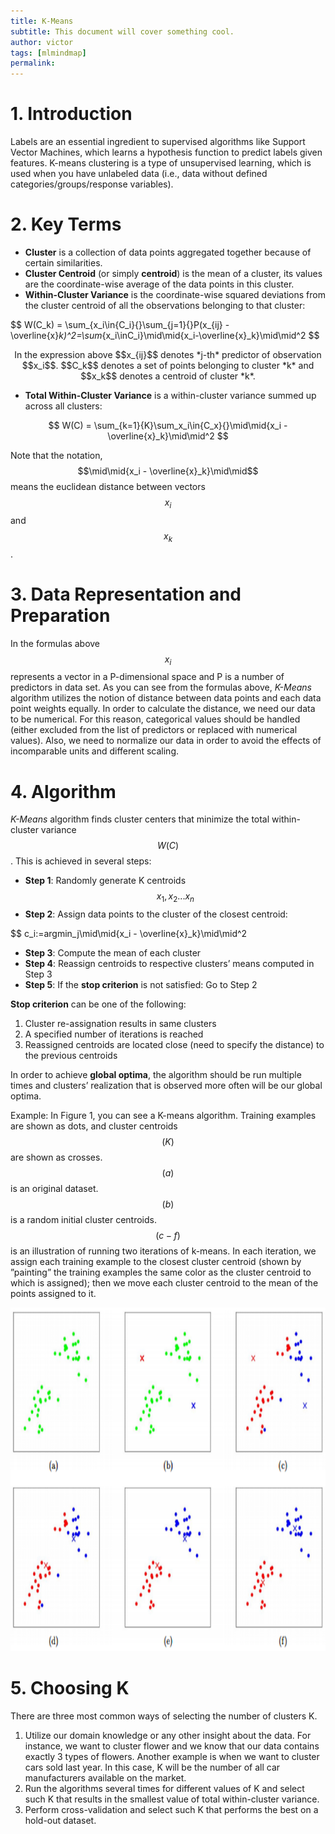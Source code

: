 ```yaml
---
title: K-Means
subtitle: This document will cover something cool.
author: victor
tags: [mlmindmap]
permalink:
---
```


# 1.   Introduction 
Labels are an essential ingredient to supervised algorithms like Support Vector Machines, which learns a hypothesis function to predict labels given features. K-means clustering is a type of unsupervised learning, which is used when you have unlabeled data (i.e., data without defined categories/groups/response variables).


# 2.   Key Terms 
- **Cluster** is a collection of data points aggregated together because of certain similarities.
- **Cluster Centroid** (or simply **centroid**) is the mean of a cluster, its values are the coordinate-wise average of the data points in this cluster.
- **Within-Cluster Variance** is the coordinate-wise squared deviations from the cluster centroid of all the observations belonging to that cluster:

$$
W(C_k) = \sum_{x_i\in{C_i}{}\sum_{j=1}{}P(x_{ij} - \overline{x}_k)^2=\sum_{x_i\inC_i}\mid\mid{x_i-\overline{x}_k}\mid\mid^2
$$

<p align="center">
In the expression above $$x_{ij}$$ denotes *j-th* predictor of observation $$x_i$$. $$C_k$$ denotes a set of points belonging to cluster *k* and $$x_k$$ denotes a centroid of cluster *k*.
</p>

- **Total Within-Cluster Variance** is a within-cluster variance summed up across all clusters:

$$
W(C) = \sum_{k=1}{K}\sum_x_i\in{C_x}{}\mid\mid{x_i - \overline{x}_k}\mid\mid^2
$$

Note that the notation, $$\mid\mid{x_i - \overline{x}_k}\mid\mid$$ means the euclidean distance between vectors $$x_i$$ and $$x_k$$. 

# 3.   Data Representation and Preparation
In the formulas above $$x_i$$ represents a vector in a P-dimensional space and P is a number of predictors in data set. As you can see from the formulas above, *K-Means* algorithm utilizes the notion of distance between data points and each data point weights equally. In order to calculate the distance, we need our data to be numerical. For this reason, categorical values should be handled (either excluded from the list of predictors or replaced with numerical values). Also, we need to normalize our data in order to avoid the effects of incomparable units and different scaling.

# 4.   Algorithm 
*K-Means* algorithm finds cluster centers that minimize the total within-cluster variance $$W(C)$$. This is achieved in several steps:
- **Step 1**:  Randomly generate K centroids $$x_1,x_2...x_n$$
- **Step 2**:  Assign data points to the cluster of the closest centroid:

$$
c_i:=argmin_j\mid\mid{x_i - \overline{x}_k}\mid\mid^2

- **Step 3**:  Compute the mean of each cluster
- **Step 4**: Reassign centroids to respective clusters’ means computed in Step 3
- **Step 5**: If the **stop criterion** is not satisfied: Go to Step 2

**Stop criterion** can be one of the following:
1. Cluster re-assignation results in same clusters
2. A specified number of iterations is reached
3. Reassigned centroids are located close (need to specify the distance) to the previous centroids

In order to achieve **global optima**, the algorithm should be run multiple times and clusters’ realization that is observed more often will be our global optima.
 
Example: In Figure 1, you can see a K-means algorithm. Training examples are shown as dots, and cluster centroids $$(K)$$ are shown as crosses. $$(a)$$ is an original dataset. $$(b)$$ is a random initial cluster centroids. $$(c-f)$$ is an illustration of running two iterations of k-means. In each iteration, we assign each training example to the closest cluster centroid (shown by ”painting” the training examples the same color as the cluster centroid to which is assigned); then we move each cluster centroid to the mean of the points assigned to it.

<p align="center">
    <img src="/uploads/doc/clustering/Clustering_1.PNG" height="550" width="550">
</p>

# 5.   Choosing K
There are three most common ways of selecting the number of clusters K.
1. Utilize our domain knowledge or any other insight about the data. For instance, we want to cluster flower and we know that our data contains exactly 3 types of flowers. Another example is when we want to cluster cars sold last year. In this case, K will be the number of all car manufacturers available on the market.
2. Run the algorithms several times for different values of K and select such K that results in the smallest value of total within-cluster variance.
3. Perform cross-validation and select such K that performs the best on a hold-out dataset.